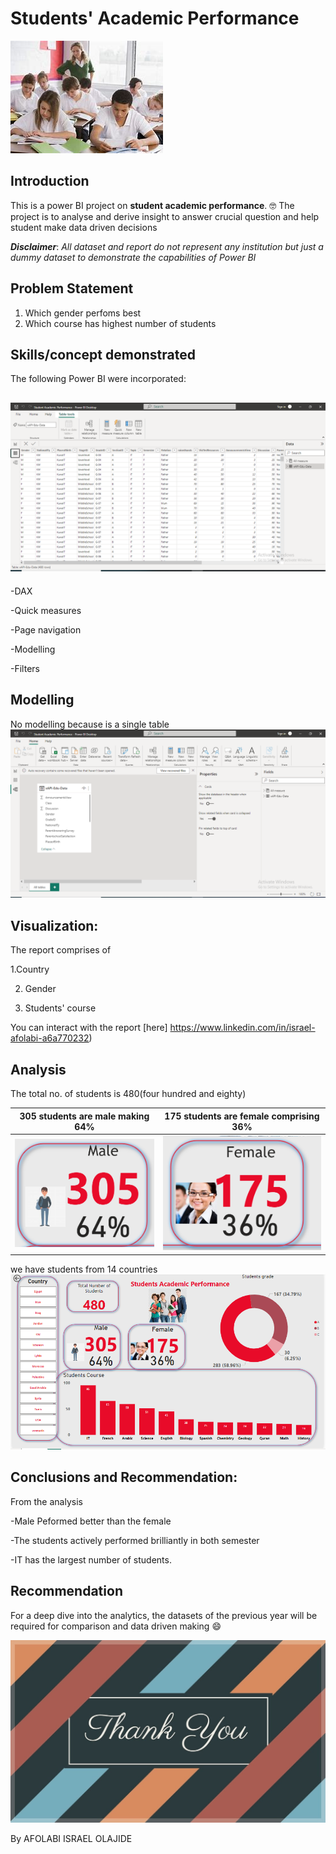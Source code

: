 # Students' Academic Performance

![](Stude.jfif)

## Introduction
This is a power BI project on **student academic performance**. 🤓
The project is to analyse and derive insight to answer crucial question and help student make data driven decisions

**_Disclaimer_**: _All dataset and report do not represent any institution but just a dummy dataset to demonstrate the capabilities of Power BI_

## Problem Statement
 1. Which gender perfoms best 
  2. Which course has highest number of students
  
  ## Skills/concept demonstrated
  
  The following Power BI were incorporated:
  
  ![](Data_VIEW.PNG)
  ---
  -DAX 
  
  -Quick measures
  
  -Page navigation
  
  -Modelling
  
  -Filters
  
  ## Modelling
  No modelling because is a single table
  ![](Modelling.PNG)
  
  ## Visualization:
  The report comprises of 
  
  1.Country
  
  2. Gender
  
  3. Students' course
  
  You can interact with the report [here] https://www.linkedin.com/in/israel-afolabi-a6a770232)
  
  ## Analysis
  
  The total no. of students is 480(four hundred and eighty)
  
  305 students are male making 64% |  175 students are female comprising 36%
  :-------------------------------:|:---------------------------------:
  ![](MMale.PNG)                    |         ![](FFemale.PNG)
  
  we have students from 14 countries
  ![](Student_performance.PNG)
  
  ## Conclusions and Recommendation:
  From the analysis 
  
  -Male Peformed better than the female
  
  -The students actively performed brilliantly in both semester
  
  -IT has the largest number of students.
  
  ## Recommendation
  For a deep dive into the analytics, the datasets of the previous year will be required for comparison and data driven making 😄
  
  ![](THanku.jfif)
  
  
  By AFOLABI ISRAEL OLAJIDE 
